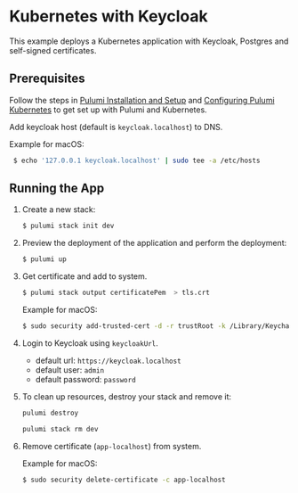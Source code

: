 # Kubernetes with Keycloak

This example deploys a Kubernetes application with Keycloak, Postgres and self-signed certificates.

## Prerequisites

Follow the steps in [Pulumi Installation and
Setup](https://www.pulumi.com/docs/get-started/install/) and [Configuring Pulumi
Kubernetes](https://www.pulumi.com/docs/intro/cloud-providers/kubernetes/setup/) to get set up with
Pulumi and Kubernetes.

Add keycloak host (default is `keycloak.localhost`) to DNS.

Example for macOS:

  ```bash
   $ echo '127.0.0.1 keycloak.localhost' | sudo tee -a /etc/hosts
   ```

## Running the App

1. Create a new stack:

   ```bash
   $ pulumi stack init dev
   ```

2. Preview the deployment of the application and perform the deployment:

   ```bash
   $ pulumi up
   ```

3. Get certificate and add to system.

   ```bash
   $ pulumi stack output certificatePem  > tls.crt
   ```
   Example for macOS:
   ```bash
   $ sudo security add-trusted-cert -d -r trustRoot -k /Library/Keychains/System.keychain ./tls.crt
   ```
4. Login to Keycloak using `keycloakUrl`.
    - default url: `https://keycloak.localhost`
    - default user: `admin`
    - default password: `password`

5. To clean up resources, destroy your stack and remove it:

   ```bash
   pulumi destroy
   ```
   ```bash
   pulumi stack rm dev
   ```
6. Remove certificate (`app-localhost`) from system.

   Example for macOS:
   ```bash
   $ sudo security delete-certificate -c app-localhost
   ```